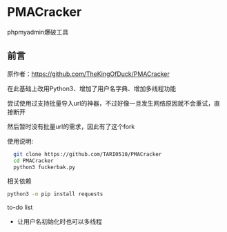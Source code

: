 # PMACracker

phpmyadmin爆破工具

## 前言
原作者：https://github.com/TheKingOfDuck/PMACracker

在此基础上改用Python3、增加了用户名字典、增加多线程功能

尝试使用过支持批量导入url的神器，不过好像一旦发生网络原因就不会重试，直接断开

然后暂时没有批量url的需求，因此有了这个fork

使用说明: 
```bash
  git clone https://github.com/TARI0510/PMACracker
  cd PMACracker
  python3 fuckerbak.py
```

相关依赖
```bash
python3 -m pip install requests
```

to-do list
+ 让用户名初始化时也可以多线程

